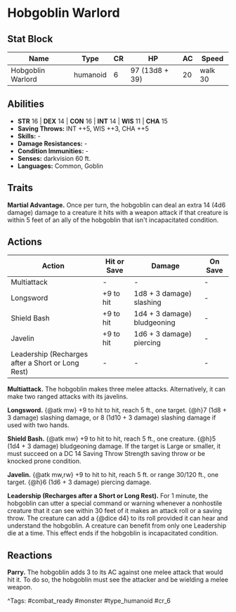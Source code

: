 # Hobgoblin Warlord

## Stat Block

| Name | Type | CR | HP | AC | Speed |
|------|------|----|----|----|-------|
| Hobgoblin Warlord | humanoid | 6 | 97 (13d8 + 39) | 20 | walk 30 |

## Abilities

- **STR** 16 | **DEX** 14 | **CON** 16 | **INT** 14 | **WIS** 11 | **CHA** 15
- **Saving Throws:** INT ++5, WIS ++3, CHA ++5  
- **Skills:** -  
- **Damage Resistances:** -  
- **Condition Immunities:** -  
- **Senses:** darkvision 60 ft.  
- **Languages:** Common, Goblin

## Traits

**Martial Advantage.** Once per turn, the hobgoblin can deal an extra 14 (4d6 damage) damage to a creature it hits with a weapon attack if that creature is within 5 feet of an ally of the hobgoblin that isn't incapacitated condition.


## Actions

| Action | Hit or Save | Damage | On Save |
|--------|--------------|--------|----------|
| Multiattack | - | - | - |
| Longsword | +9 to hit | 1d8 + 3 damage) slashing | - |
| Shield Bash | +9 to hit | 1d4 + 3 damage) bludgeoning | - |
| Javelin | +9 to hit | 1d6 + 3 damage) piercing | - |
| Leadership (Recharges after a Short or Long Rest) | - | - | - |

**Multiattack.** The hobgoblin makes three melee attacks. Alternatively, it can make two ranged attacks with its javelins.

**Longsword.** {@atk mw} +9 to hit to hit, reach 5 ft., one target. {@h}7 (1d8 + 3 damage) slashing damage, or 8 (1d10 + 3 damage) slashing damage if used with two hands.

**Shield Bash.** {@atk mw} +9 to hit to hit, reach 5 ft., one creature. {@h}5 (1d4 + 3 damage) bludgeoning damage. If the target is Large or smaller, it must succeed on a DC 14 Saving Throw Strength saving throw or be knocked prone condition.

**Javelin.** {@atk mw,rw} +9 to hit to hit, reach 5 ft. or range 30/120 ft., one target. {@h}6 (1d6 + 3 damage) piercing damage.

**Leadership (Recharges after a Short or Long Rest).** For 1 minute, the hobgoblin can utter a special command or warning whenever a nonhostile creature that it can see within 30 feet of it makes an attack roll or a saving throw. The creature can add a {@dice d4} to its roll provided it can hear and understand the hobgoblin. A creature can benefit from only one Leadership die at a time. This effect ends if the hobgoblin is incapacitated condition.

## Reactions

**Parry.** The hobgoblin adds 3 to its AC against one melee attack that would hit it. To do so, the hobgoblin must see the attacker and be wielding a melee weapon.



^Tags: #combat_ready #monster #type_humanoid #cr_6
